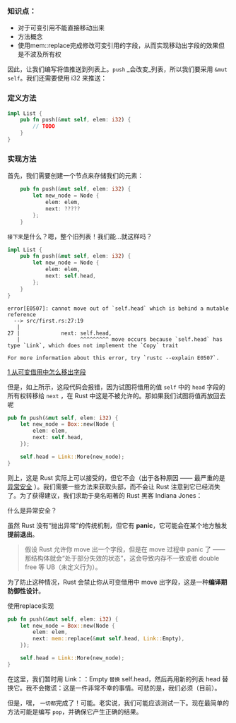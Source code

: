 ### 知识点：
- 对于可变引用不能直接移动出来
- 方法概念
- 使用mem::replace完成修改可变引用的字段，从而实现移动出字段的效果但是不波及所有权


因此，让我们编写将值推送到列表上。`push` _会改变_列表，所以我们要采用 `&mut self`。我们还需要使用 i32 来推送：
### 定义方法
```rust
impl List {
    pub fn push(&mut self, elem: i32) {
        // TODO
    }
}
```
### 实现方法
首先，我们需要创建一个节点来存储我们的元素：
```rust
    pub fn push(&mut self, elem: i32) {
        let new_node = Node {
            elem: elem,
            next: ?????
        };
    }
```
`接下来`是什么？嗯，整个旧列表！我们能...就这样吗？
```rust
impl List {
    pub fn push(&mut self, elem: i32) {
        let new_node = Node {
            elem: elem,
            next: self.head,
        };
    }
}
```

```
error[E0507]: cannot move out of `self.head` which is behind a mutable reference
  --> src/first.rs:27:19
   |
27 |             next: self.head,
   |                   ^^^^^^^^^ move occurs because `self.head` has type `Link`, which does not implement the `Copy` trait

For more information about this error, try `rustc --explain E0507`.
```
[1 从可变借用中怎么移出字段](../../../../../Areas/Rust/Area/1%20基本概念/2%20进阶/2.1%20所有权、生命周期和内存系统/2.1.2%20所有权系统/所有权/1%20从可变借用中怎么移出字段.md)

但是，如上所示，这段代码会报错，因为试图将借用的值 `self` 中的 `head` 字段的所有权转移给 `next` ，在 Rust 中这是不被允许的。那如果我们试图将值再放回去呢
```rust
pub fn push(&mut self, elem: i32) {
    let new_node = Box::new(Node {
        elem: elem,
        next: self.head,
    });

    self.head = Link::More(new_node);
}
```

则上，这是 Rust 实际上可以接受的，但它不会（出于各种原因 —— 最严重的是[异常安全](https://doc.rust-lang.org/nightly/nomicon/exception-safety.html) ）。我们需要一些方法来获取头部，而不会让 Rust 注意到它已经消失了。为了获得建议，我们求助于臭名昭著的 Rust 黑客 Indiana Jones：
 
 什么是异常安全？

虽然 Rust 没有“抛出异常”的传统机制，但它有 **panic**，它可能会在某个地方触发 **提前退出**。

> 假设 Rust 允许你 move 出一个字段，但是在 move 过程中 panic 了 —— 那结构体就会“处于部分失效的状态”，这会导致内存不一致或者 double free 等 UB（未定义行为）。

为了防止这种情况，Rust 会禁止你从可变借用中 move 出字段，这是一种**编译期防御性设计**。


使用replace实现

```rust
pub fn push(&mut self, elem: i32) {
    let new_node = Box::new(Node {
        elem: elem,
        next: mem::replace(&mut self.head, Link::Empty),
    });

    self.head = Link::More(new_node);
}


```

在这里，我们暂时用 Link：：Empty `替换` self.head，然后再用新的列表 head 替换它。我不会撒谎：这是一件非常不幸的事情。可悲的是，我们必须（目前）。

但是，嘿， `一切都`完成了！可能。老实说，我们可能应该测试一下。现在最简单的方法可能是编写 `pop`，并确保它产生正确的结果。